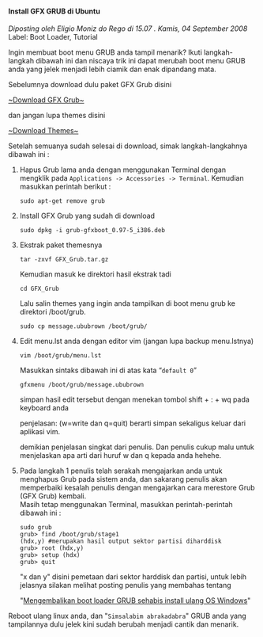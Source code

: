 #### Install GFX GRUB di Ubuntu
_Diposting oleh Eligio Moniz do Rego di 15.07 . Kamis, 04 September 2008_
<br>
Label: Boot Loader, Tutorial

Ingin membuat boot menu GRUB anda tampil menarik? Ikuti langkah-langkah dibawah ini dan niscaya trik ini dapat merubah boot menu GRUB anda yang jelek menjadi lebih ciamik dan enak dipandang mata.

Sebelumnya download dulu paket GFX Grub disini

[~Download GFX Grub~](http://cavanera.googlepages.com/grub-gfxboot_0.97-5_i386.deb)

dan jangan lupa themes disini

[~Download Themes~](http://cavanera.googlepages.com/GFXGrub.tar.gz)

Setelah semuanya sudah selesai di download, simak langkah-langkahnya dibawah ini :

1. Hapus Grub lama anda dengan menggunakan Terminal
    dengan mengklik pada `Applications -> Accessories -> Terminal`.
    Kemudian masukkan perintah berikut :
    ```
    sudo apt-get remove grub
    ```

1. Install GFX Grub yang sudah di download
    ```
    sudo dpkg -i grub-gfxboot_0.97-5_i386.deb
    ```

1. Ekstrak paket themesnya
    ```
    tar -zxvf GFX_Grub.tar.gz
    ```
    Kemudian masuk ke direktori hasil ekstrak tadi
    ```
    cd GFX_Grub
    ```
    Lalu salin themes yang ingin anda tampilkan di boot menu grub ke direktori /boot/grub.
    ```
    sudo cp message.ububrown /boot/grub/
    ```

1. Edit menu.lst anda dengan editor vim (jangan lupa backup menu.lstnya)
    ```
    vim /boot/grub/menu.lst
    ```
    Masukkan sintaks dibawah ini di atas kata “`default 0`”
    ```
    gfxmenu /boot/grub/message.ububrown
    ```
    simpan hasil edit tersebut dengan menekan tombol shift + : + wq pada keyboard anda

    penjelasan: (w=write dan q=quit) berarti simpan sekaligus keluar dari aplikasi vim.

    demikian penjelasan singkat dari penulis. Dan penulis cukup malu untuk menjelaskan apa arti dari huruf w dan q kepada anda hehehe.

1. Pada langkah 1 penulis telah serakah mengajarkan anda untuk menghapus Grub pada sistem anda, dan sakarang penulis akan memperbaiki kesalah penulis dengan mengajarkan cara merestore Grub (GFX Grub) kembali.
    <br>
    Masih tetap menggunakan Terminal, masukkan perintah-perintah dibawah ini :
    ```
    sudo grub
    grub> find /boot/grub/stage1
    (hdx,y) #merupakan hasil output sektor partisi diharddisk
    grub> root (hdx,y)
    grub> setup (hdx)
    grub> quit
    ```
    "x dan y" disini pemetaan dari sektor harddisk dan partisi, untuk lebih jelasnya silakan melihat posting penulis yang membahas tentang

    "[Mengembalikan boot loader GRUB sehabis install ulang OS Windows](http://avancalinux.blogspot.com/2008/05/mengembalikan-boot-loader-grub-sehabis.html)"


Reboot ulang linux anda, dan "`Simsalabim abrakadabra`" GRUB anda yang tampilannya dulu jelek kini sudah berubah menjadi cantik dan menarik.